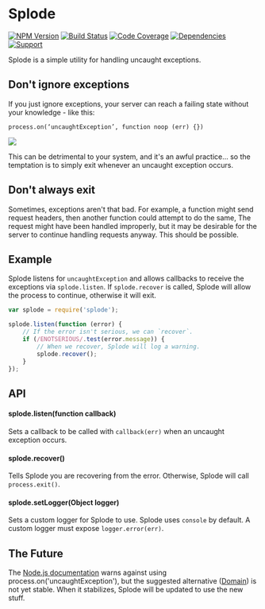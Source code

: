 # Splode

[![NPM Version](https://badge.fury.io/js/splode.png)](http://badge.fury.io/js/splode)
[![Build Status](https://travis-ci.org/lighterio/splode.png?branch=master)](https://travis-ci.org/lighterio/splode)
[![Code Coverage](https://coveralls.io/repos/lighterio/splode/badge.png?branch=master)](https://coveralls.io/r/lighterio/splode)
[![Dependencies](https://david-dm.org/lighterio/splode.png?theme=shields.io)](https://david-dm.org/lighterio/splode)
[![Support](http://img.shields.io/gittip/zerious.png)](https://www.gittip.com/lighterio/)

Splode is a simple utility for handling uncaught exceptions.

## Don't ignore exceptions

If you just ignore exceptions, your server can reach a failing state without
your knowledge - like this:
```
process.on(‘uncaughtException’, function noop (err) {})
```
![](http://media.giphy.com/media/gFwZfXIqD0eNW/giphy.gif)

This can be detrimental to your system, and it's an awful practice... so the
temptation is to simply exit whenever an uncaught exception occurs.

## Don't always exit

Sometimes, exceptions aren't that bad. For example, a function might send
request headers, then another function could attempt to do the same, The
request might have been handled improperly, but it may be desirable for the
server to continue handling requests anyway. This should be possible.

## Example

Splode listens for `uncaughtException` and allows callbacks to receive the
exceptions via `splode.listen`. If `splode.recover` is called, Splode will
allow the process to continue, otherwise it will exit.

```javascript
var splode = require('splode');

splode.listen(function (error) {
	// If the error isn't serious, we can `recover`.
	if (/ENOTSERIOUS/.test(error.message)) {
		// When we recover, Splode will log a warning.
		splode.recover();
	}
});
```

## API

#### splode.listen(function callback)
Sets a callback to be called with `callback(err)` when an uncaught exception
occurs.

#### splode.recover()
Tells Splode you are recovering from the error. Otherwise, Splode will call
`process.exit()`.

#### splode.setLogger(Object logger)
Sets a custom logger for Splode to use. Splode uses `console` by default.
A custom logger must expose `logger.error(err)`.


## The Future

The [Node.js documentation](http://nodejs.org/api/process.html#process_event_uncaughtexception)
warns against using process.on('uncaughtException'), but the suggested
alternative ([Domain](http://nodejs.org/api/domain.html)) is not yet stable.
When it stabilizes, Splode will be updated to use the new stuff.
